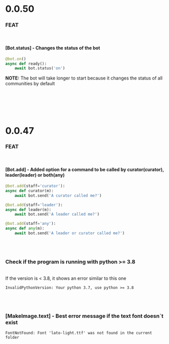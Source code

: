 # 0.0.50

### **FEAT**
<br>

#### **[Bot.status] - Changes the status of the bot**
```py
@bot.on()
async def ready():
    await bot.status('on')
```

**NOTE:** The bot will take longer to start because it changes the status of all communities by default

<br>
<br>
<br>
<br>

# 0.0.47

### **FEAT**
<br>

#### **[Bot.add] - Added option for a command to be called by curator(curator), leader(leader) or both(any)**

```py
@bot.add(staff='curator'):
async def curator(m):
    await bot.send('A curator called me?')

@bot.add(staff='leader'):
async def leader(m):
    await bot.send('A leader called me?')

@bot.add(staff='any'):
async def any(m):
    await bot.send('A leader or curator called me?')
```
<br>
<br>

### **Check if the program is running with python >= 3.8**
\
If the version is < 3.8, it shows an error similar to this one
```
InvalidPythonVersion: Your python 3.7, use python >= 3.8
```

<br>
<br>

### **[MakeImage.text] - Best error message if the text font doesn`t exist**
```
FontNotFound: Font 'lato-light.ttf' was not found in the current folder
```